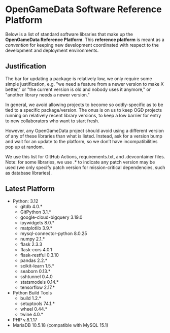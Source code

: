 # OpenGameData Software Reference Platform

Below is a list of standard software libraries that make up the **OpenGameData Reference Platform**. This **reference platform** is meant as a *convention* for keeping new development coordinated with respect to the development and deployment environments.

## Justification

The bar for updating a package is relatively low, we only require some simple justification,
e.g. "we need a feature from a newer version to make X better,"
or "the current version is old and nobody uses it anymore,"
or "another library needs a newer version."

In general, we avoid allowing projects to become so oddly-specific as to be tied to a specific package/version. The onus is on us to keep OGD projects running on relatively recent library versions, to keep a low barrier for entry to new collaborators who want to start fresh.

However, any OpenGameData project should avoid using a different version of any of these libraries than what is listed. Instead, ask for a version bump and wait for an update to the platform, so we don’t have incompatibilities pop up at random.

We use this list for GitHub Actions, requirements.txt, and .devcontainer files.
Note: for some libraries, we use .* to indicate any patch version may be used (we only specify patch version for mission-critical dependencies, such as database libraries).

## Latest Platform

- Python: 3.12
  - gitdb 4.0.*
  - GitPython 3.1.*
  - google-cloud-bigquery 3.19.0
  - ipywidgets 8.0.*
  - matplotlib 3.9.*
  - mysql-connector-python 8.0.25
  - numpy 2.1.*
  - flask 2.3.3
  - flask-cors 4.0.1
  - flask-restful 0.3.10
  - pandas 2.2.*
  - scikit-learn 1.5.*
  - seaborn 0.13.*
  - sshtunnel 0.4.0
  - statsmodels 0.14.*
  - tensorflow 2.17.*
- Python Build Tools
  - build 1.2.*
  - setuptools 74.1.*
  - wheel 0.44.*
  - twine 4.0.*
- PHP v.8.1.17
- MariaDB 10.5.18 (compatible with MySQL 15.1)
